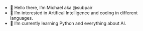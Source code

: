 - 👋 Hello there, I’m Michael aka @subpair
- 👀 I’m interested in Artifical Intelligence and coding in different languages.
- 🌱 I’m currently learning Python and everything about AI.
